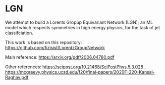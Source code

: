 # LGN

We attempt to build a Lorents Gropup Equivariant Network (LGN); an ML model which respects symmetries in high energy physics, for the task of jet classifciation.

This work is based on this repository: https://github.com/fizisist/LorentzGroupNetwork

Main reference: https://arxiv.org/pdf/2006.04780.pdf

Other references: https://scipost.org/10.21468/SciPostPhys.5.3.028 , https://mcgreevy.physics.ucsd.edu/f20/final-papers/2020F-220-Kansal-Raghav.pdf
